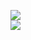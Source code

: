 [![](https://img.shields.io/badge/Made%20With-Github%20Spray-lightgrey.svg?style=for-the-badge&logo=github)](https://github.com/Annihil/github-spray#3400)  
[![](https://i.imgur.com/2DrTn0Z.gif)](https://github.com/Annihil/github-spray)